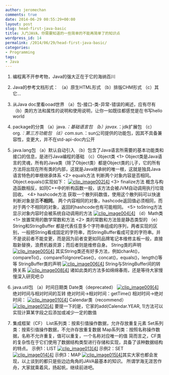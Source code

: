 ```yaml
---
author: jeromechan
comments: true
date: 2014-06-29 00:55:29+00:00
layout: post
slug: head-first-java-basic
title: 入门JAVA，你需要知道的一些简单的不能再简单了的知识点
wordpress_id: 14
permalink: /2014/06/29/head-first-java-basic/
categories:
- Programming
tags:
- Java
---
```



	
  1. 编程离不开参考物，Java的强大正在于它的海纳百川

	
  2. Java的参考文档形式：
（a）原生HTML形式
（b）排版CHM形式
（c）其它…

	
  3. 从Java doc里看ooad世界
（a）包-接口-类-异常-错误的阐述，应有尽有
（b）类的方法和属性的说明和使用说明，让你一如既往都感觉是在书写hello world

	
  4. package的分类
（a）java.*：基础语言包
（b）javax.*：jdk扩展包
（c）org.*：第三方功能包
（d）com.sun.*：sun公司提供的功能包，因其不具备兼容性，变更大，并不在std-api-doc内公开<!-- more -->

	
  5. java.lang包
（a）默认自动引入
（b）包含了Java语言所需要的基本功能类和接口的信息，是进行Java编程的基础
（c）Object类
<1> Object类是Java语言的灵魂，所有的Java类（除了Object类）都是Object类的儿子，它的所有方法将出现在所有类的内部，这就是Java继承树的唯一根，这就是独具Java语言特色的单根继承体系
<2> equals方法
判断两个对象内容是否相同。Object.equals()实现如下：
[![clip_image002[4]](http://blog.aboutcoder.com/wp-content/uploads/2013/08/clip_image0024_thumb.jpg)](http://blog.aboutcoder.com/wp-content/uploads/2013/08/clip_image0024.jpg)
<3> finalize方法
概念与构造函数相反，如同C++中的析构函数一般，该方法会被JVM自动调用执行垃圾回收。
<4> hashcode方法
获取一个散列码数值，使用这个散列码可以快速判断对象是否**不相同**。
两个内容相同的对象，hashcode返回值必须相同，而对于两个不相同的对象，返回的hashcode也有可能相同。
<5> toString方法
显示对象内容时会被系统自动调用的方法
[![clip_image004[4]](http://blog.aboutcoder.com/wp-content/uploads/2013/08/clip_image0044_thumb.jpg)](http://blog.aboutcoder.com/wp-content/uploads/2013/08/clip_image0044.jpg)
（d）Math类
<1> 放置常用的数学常数和方法
<2> 类的常数和方法皆是静态类型的
（e） String和StringBuffer
都是代表任意多个字符串组成的序列，两者实现的区别，一般把String看成固定的字符串，而StringBuffer看成可变的字符串。并不是说前者不能变更，而是因为前者变更如同品牌笔记本维修主板一般，直接取新替换，浪费机器资源；而后者则是维修自身。
String类的声明
[![clip_image005[4]](http://blog.aboutcoder.com/wp-content/uploads/2013/08/clip_image0054_thumb.png)](http://blog.aboutcoder.com/wp-content/uploads/2013/08/clip_image0054.png)
其实String类还有好多方法，例如charAt()，compareTo()，compareToIgnoreCase()，concat()，equals()，length()等等
StringBuffer类的声明
[![clip_image006[4]](http://blog.aboutcoder.com/wp-content/uploads/2013/08/clip_image0064_thumb.png)](http://blog.aboutcoder.com/wp-content/uploads/2013/08/clip_image0064.png)
String与StringBuffer间的转换关系
[![clip_image008[4]](http://blog.aboutcoder.com/wp-content/uploads/2013/08/clip_image0084_thumb.jpg)](http://blog.aboutcoder.com/wp-content/uploads/2013/08/clip_image0084.jpg)
诸如此类的方法多如绵绵春雨，还是等待大家慢慢深入研究吧:D

	
  6. java.util包
（a）时间日期类
Date类（deprecated）
[![clip_image009[4]](http://blog.aboutcoder.com/wp-content/uploads/2013/08/clip_image0094_thumb.png)](http://blog.aboutcoder.com/wp-content/uploads/2013/08/clip_image0094.png)
绝对时间与相对时间的互转
绝对时间->相对时间：getTime()
相对时间->绝对时间：
[![clip_image010[4]](http://blog.aboutcoder.com/wp-content/uploads/2013/08/clip_image0104_thumb.png)](http://blog.aboutcoder.com/wp-content/uploads/2013/08/clip_image0104.png)
Calendar类（recommend）
[![clip_image012[4]](http://blog.aboutcoder.com/wp-content/uploads/2013/08/clip_image0124_thumb.jpg)](http://blog.aboutcoder.com/wp-content/uploads/2013/08/clip_image0124.jpg)
要提一下的是，它家的add(Calendar.YEAR, 1)方法可以实现计算某字段之后添加或减少一定的数值

	
  7. 集成框架（CF）
List系列类：按索引值操作数据，允许存放重复元素
Set系列类：按索引值操作数据，不允许存放重复数据
Map系列类：按照名称操作数据，名称不允许重复，值可以重复，一个名称对应唯一的值
简而言之，CF类的复杂性在于它们使用了数据结构类型进行存储和实现，具备了该种数据结构的特点。
示例1：LIST
[![clip_image013[4]](http://blog.aboutcoder.com/wp-content/uploads/2013/08/clip_image0134_thumb.png)](http://blog.aboutcoder.com/wp-content/uploads/2013/08/clip_image0134.png)
示例2：SET
[![clip_image014[4]](http://blog.aboutcoder.com/wp-content/uploads/2013/08/clip_image0144_thumb.png)](http://blog.aboutcoder.com/wp-content/uploads/2013/08/clip_image0144.png)
示例3：MAP
[![clip_image015[4]](http://blog.aboutcoder.com/wp-content/uploads/2013/08/clip_image0154_thumb.png)](http://blog.aboutcoder.com/wp-content/uploads/2013/08/clip_image0154.png)其实大家也都会发现，以上谈到的都只是些边边角角的JAVA最基本的知识。
所谓学海无涯苦作舟，大家就乘着风，扬起帆，继续前进吧。


